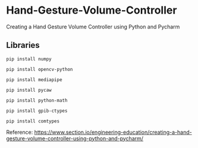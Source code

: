 # Hand-Gesture-Volume-Controller
Creating a Hand Gesture Volume Controller using Python and Pycharm

## Libraries
```
pip install numpy
```
```
pip install opencv-python
```
```
pip install mediapipe
```
```
pip install pycaw
```
```
pip install python-math
```
```
pip install gpib-ctypes
```
```
pip install comtypes
```


Reference: https://www.section.io/engineering-education/creating-a-hand-gesture-volume-controller-using-python-and-pycharm/


